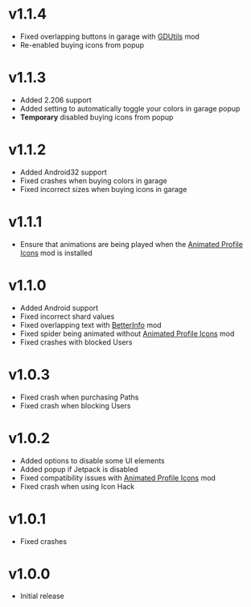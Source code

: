 # v1.1.4
 - Fixed overlapping buttons in garage with [GDUtils](https://geode-sdk.org/mods/gdutilsdevs.gdutils) mod
 - Re-enabled buying icons from popup

# v1.1.3
 - Added 2.206 support
 - Added setting to automatically toggle your colors in garage popup
 - **Temporary** disabled buying icons from popup

# v1.1.2
 - Added Android32 support
 - Fixed crashes when buying colors in garage
 - Fixed incorrect sizes when buying icons in garage

# v1.1.1
 - Ensure that animations are being played when the [Animated Profile Icons](https://geode-sdk.org/mods/thesillydoggo.animatedprofiles) mod is installed

# v1.1.0
 - Added Android support
 - Fixed incorrect shard values
 - Fixed overlapping text with [BetterInfo](https://geode-sdk.org/mods/cvolton.betterinfo) mod
 - Fixed spider being animated without [Animated Profile Icons](https://geode-sdk.org/mods/thesillydoggo.animatedprofiles) mod
 - Fixed crashes with blocked Users

# v1.0.3
 - Fixed crash when purchasing Paths
 - Fixed crash when blocking Users

# v1.0.2
 - Added options to disable some UI elements
 - Added popup if Jetpack is disabled
 - Fixed compatibility issues with [Animated Profile Icons](https://geode-sdk.org/mods/thesillydoggo.animatedprofiles) mod
 - Fixed crash when using Icon Hack

# v1.0.1
 - Fixed crashes

# v1.0.0
 - Initial release